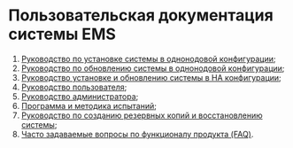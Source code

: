 # Пользовательская документация системы EMS

1. [Руководство по установке системы в однонодовой конфигурации](ems_install_guide/README.md);
2. [Руководство по обновлению системы в однонодовой конфигурации](ems_update_guide/README.md);
3. [Руководство установке и обновлению системы в HA конфигурации](ems_ha_config_guide/README.md);
4. [Руководство пользователя](ems_user_guide/README.md);
5. [Руководство администратора](ems_administrator_guide/README.md);
6. [Программа и методика испытаний](ems_pmi/README.md);
7. [Руководство по созданию резервных копий и восстановлению системы](ems_backup_guide/README.md);
8. [Часто задаваемые вопросы по функционалу продукта (FAQ)](ems_faq_user_guide/README.md).
